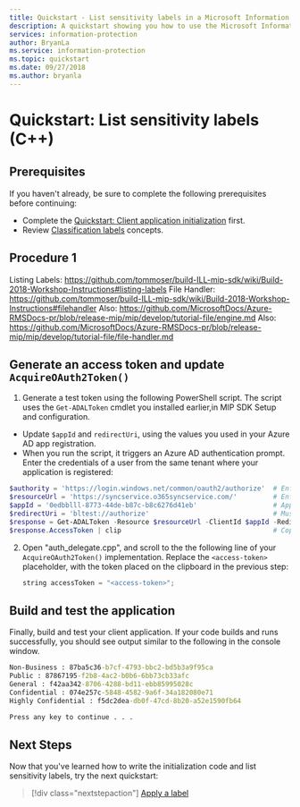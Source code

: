 ```yaml
---
title: Quickstart - List sensitivity labels in a Microsoft Information Protection (MIP) tenant using C++ MIP SDK
description: A quickstart showing you how to use the Microsoft Information Protection C++ SDK to list the sensitivity labels in your tenant.
services: information-protection
author: BryanLa
ms.service: information-protection
ms.topic: quickstart
ms.date: 09/27/2018
ms.author: bryanla
---
```


# Quickstart: List sensitivity labels (C++)



## Prerequisites

If you haven't already, be sure to complete the following prerequisites before continuing:

- Complete the [Quickstart: Client application initialization](quick-app-initialization-cpp.md) first.
- Review [Classification labels](concept-classification-labels.md) concepts.

## Procedure 1

Listing Labels: https://github.com/tommoser/build-ILL-mip-sdk/wiki/Build-2018-Workshop-Instructions#listing-labels
File Handler: https://github.com/tommoser/build-ILL-mip-sdk/wiki/Build-2018-Workshop-Instructions#filehandler 
Also: https://github.com/MicrosoftDocs/Azure-RMSDocs-pr/blob/release-mip/mip/develop/tutorial-file/engine.md
Also: https://github.com/MicrosoftDocs/Azure-RMSDocs-pr/blob/release-mip/mip/develop/tutorial-file/file-handler.md 

## Generate an access token and update `AcquireOAuth2Token()`

1. Generate a test token using the following PowerShell script. The script uses the `Get-ADALToken` cmdlet you installed earlier,in MIP SDK Setup and configuration. 

  - Update `$appId` and `redirectUri`, using the values you used in your Azure AD app registration. 
  - When you run the script, it triggers an Azure AD authentication prompt. Enter the credentials of a user from the same tenant where your application is registered:

   ```powershell
   $authority = 'https://login.windows.net/common/oauth2/authorize'  # Enforced by MIP SDK
   $resourceUrl = 'https://syncservice.o365syncservice.com/'         # Enforced by MIP SDK; matches the URL of the "Microsoft Information Protection Sync Service" resource/API requested by the Azure AD app registration
   $appId = '0edbblll-8773-44de-b87c-b8c6276d41eb'                   # App ID of the Azure AD app registration
   $redirectUri = 'bltest://authorize'                               # Must match the redirect URI of the Azure AD app registration
   $response = Get-ADALToken -Resource $resourceUrl -ClientId $appId -RedirectUri $redirectUri -Authority $authority -PromptBehavior:RefreshSession 
   $response.AccessToken | clip                                      # Copies the access token text to the clipboard
   ```

2. Open "auth_delegate.cpp", and scroll to the the following line of your `AcquireOAuth2Token()` implementation. Replace the `<access-token>` placeholder, with the token placed on the clipboard in the previous step:

   ```cpp
   string accessToken = "<access-token>";
   ``` 

## Build and test the application

Finally, build and test your client application. If your code builds and runs successfully, you should see output similar to the following in the console window. 

```cmd
Non-Business : 87ba5c36-b7cf-4793-bbc2-bd5b3a9f95ca
Public : 87867195-f2b8-4ac2-b0b6-6bb73cb33afc
General : f42aa342-8706-4288-bd11-ebb85995028c
Confidential : 074e257c-5848-4582-9a6f-34a182080e71
Highly Confidential : f5dc2dea-db0f-47cd-8b20-a52e1590fb64

Press any key to continue . . .
```

## Next Steps

Now that you've learned how to write the initialization code and list sensitivity labels, try the next quickstart:

> [!div class="nextstepaction"]
> [Apply a label](quick-file-apply-label-cpp.md)
